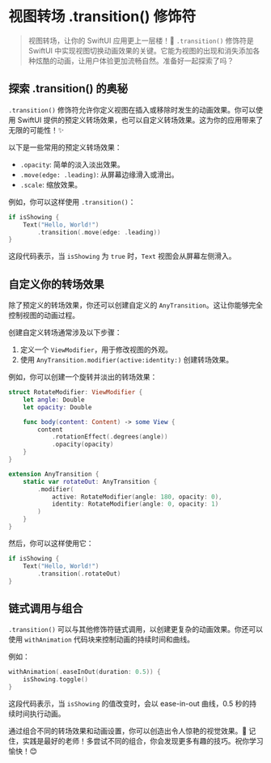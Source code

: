 ﻿# 视图转场 .transition() 修饰符

> 视图转场，让你的 SwiftUI 应用更上一层楼！🚀 `.transition()` 修饰符是 SwiftUI 中实现视图切换动画效果的关键。它能为视图的出现和消失添加各种炫酷的动画，让用户体验更加流畅自然。准备好一起探索了吗？

## 探索 .transition() 的奥秘

`.transition()` 修饰符允许你定义视图在插入或移除时发生的动画效果。你可以使用 SwiftUI 提供的预定义转场效果，也可以自定义转场效果。这为你的应用带来了无限的可能性！✨

以下是一些常用的预定义转场效果：

*   `.opacity`: 简单的淡入淡出效果。
*   `.move(edge: .leading)`: 从屏幕边缘滑入或滑出。
*   `.scale`: 缩放效果。

例如，你可以这样使用 `.transition()`：

```swift
if isShowing {
    Text("Hello, World!")
        .transition(.move(edge: .leading))
}
```

这段代码表示，当 `isShowing` 为 `true` 时，`Text` 视图会从屏幕左侧滑入。

## 自定义你的转场效果

除了预定义的转场效果，你还可以创建自定义的 `AnyTransition`。这让你能够完全控制视图的动画过程。

创建自定义转场通常涉及以下步骤：

1.  定义一个 `ViewModifier`，用于修改视图的外观。
2.  使用 `AnyTransition.modifier(active:identity:)` 创建转场效果。

例如，你可以创建一个旋转并淡出的转场效果：

```swift
struct RotateModifier: ViewModifier {
    let angle: Double
    let opacity: Double

    func body(content: Content) -> some View {
        content
            .rotationEffect(.degrees(angle))
            .opacity(opacity)
    }
}

extension AnyTransition {
    static var rotateOut: AnyTransition {
        .modifier(
            active: RotateModifier(angle: 180, opacity: 0),
            identity: RotateModifier(angle: 0, opacity: 1)
        )
    }
}
```

然后，你可以这样使用它：

```swift
if isShowing {
    Text("Hello, World!")
        .transition(.rotateOut)
}
```

## 链式调用与组合

`.transition()` 可以与其他修饰符链式调用，以创建更复杂的动画效果。你还可以使用 `withAnimation` 代码块来控制动画的持续时间和曲线。

例如：

```swift
withAnimation(.easeInOut(duration: 0.5)) {
    isShowing.toggle()
}
```

这段代码表示，当 `isShowing` 的值改变时，会以 ease-in-out 曲线，0.5 秒的持续时间执行动画。

通过组合不同的转场效果和动画设置，你可以创造出令人惊艳的视觉效果。🎉 记住，实践是最好的老师！多尝试不同的组合，你会发现更多有趣的技巧。祝你学习愉快！😊



